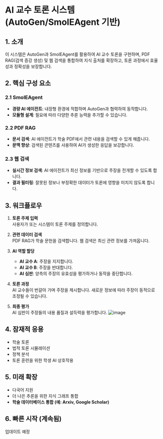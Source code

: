 # AI 교수 토론 시스템 (AutoGen/SmolEAgent 기반)

## 1. 소개
이 시스템은 AutoGen과 SmolEAgent를 활용하여 AI 교수 토론을 구현하며, PDF RAG(검색 증강 생성) 및 웹 검색을 통합하여 지식 출처를 확장하고, 토론 과정에서 효율성과 정확성을 보장합니다.

## 2. 핵심 구성 요소


### 2.1 SmolEAgent
- **경량 AI 에이전트**: 내장형 환경에 적합하며 AutoGen과 협력하여 동작합니다.
- **모듈형 설계**: 필요에 따라 다양한 추론 능력을 추가할 수 있습니다.

### 2.2 PDF RAG
- **문서 검색**: AI 에이전트가 학술 PDF에서 관련 내용을 검색할 수 있게 해줍니다.
- **문맥 향상**: 검색된 콘텐츠를 사용하여 AI가 생성한 응답을 보강합니다.

### 2.3 웹 검색
- **실시간 정보 검색**: AI 에이전트가 최신 정보를 기반으로 주장을 전개할 수 있도록 합니다.
- **결과 필터링**: 잘못된 정보나 부정확한 데이터가 토론에 영향을 미치지 않도록 합니다.

## 3. 워크플로우

1. **토론 주제 입력**  
   사용자가 또는 시스템이 토론 주제를 정의합니다.

2. **관련 데이터 검색**  
   PDF RAG가 학술 문헌을 검색합니다. 웹 검색은 최신 관련 정보를 가져옵니다.

3. **AI 역할 할당**  
   - **AI 교수 A**: 주장을 지지합니다.
   - **AI 교수 B**: 주장을 반대합니다.
   - **AI 심판**: 양측의 주장의 유효성을 평가하거나 동작을 중단합니다.

4. **토론 과정**  
   AI 교수들이 번갈아 가며 주장을 제시합니다. 새로운 정보에 따라 주장이 동적으로 조정될 수 있습니다.

5. **최종 평가**  
   AI 심판이 주장들의 내용 품질과 설득력을 평가합니다.
![image](https://github.com/user-attachments/assets/d3c3f548-2f9f-44a2-9237-4f2b200a3b2a)

## 4. 잠재적 응용
- 학술 토론
- 법적 토론 시뮬레이션
- 정책 분석
- 토론 훈련을 위한 학생 AI 상호작용

## 5. 미래 확장
- 다국어 지원
- 더 나은 추론을 위한 지식 그래프 통합
- **학술 데이터베이스 통합 (예: Arxiv, Google Scholar)**

## 6. 빠른 시작 (계속됨)  
업데이트 예정
